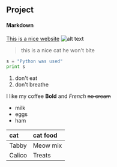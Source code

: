 ## Project
#### Markdown
[This is a nice website](https://www.youtube.com)
![alt text](https://i0.wp.com/freepngimages.com/wp-content/uploads/2016/10/grey-cat-sitting-transparent-background-image.png?resize=624%2C700 "kitty")
>this is a nice cat
>he won't bite

```python
s = "Python was used"
print s
```
1. don't eat
1. don't breathe


I like my coffee **Bold** and *French* ~~no cream~~


  * milk
  * eggs
  * ham 

|cat|cat food|
  |:----|:----|
  |Tabby|Meow mix|
  |Calico|Treats|
